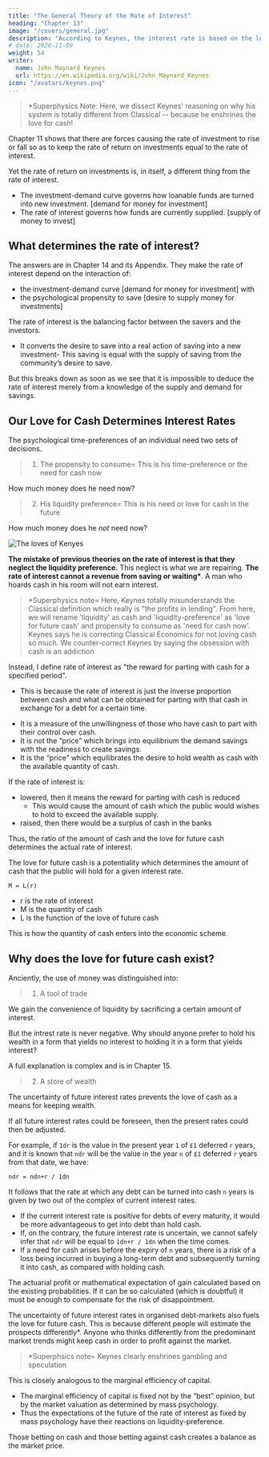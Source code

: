 ```yaml
---
title: "The General Theory of the Rate of Interest"
heading: "Chapter 13"
image: "/covers/general.jpg"
description: "According to Keynes, the interest rate is based on the love for cash"
# date: 2020-11-09
weight: 54
writer:
  name: John Maynard Keynes
  url: https://en.wikipedia.org/wiki/John_Maynard_Keynes
icon: "/avatars/keynes.png"
---
```



> *Superphysics Note: Here, we dissect Keynes' reasoning on why his system is totally different from Classical -- because he enshrines the love for cash!


<!-- Thus the rate of interest at any time is the reward for parting with liquidity. -->

Chapter 11 shows that there are forces causing the rate of investment to rise or fall so as to keep the rate of return on investments equal to the rate of interest.

Yet the rate of return on investments is, in itself, a different thing from the rate of interest.
- The investment-demand curve governs how loanable funds are turned into new investment. [demand for money for investment]
- The rate of interest governs how funds are currently supplied. [supply of money to invest]


## What determines the rate of interest?

The answers are in Chapter 14 and its Appendix. They make the rate of interest depend on the interaction of:
- the investment-demand curve [demand for money for investment] with 
- the psychological propensity to save [desire to supply money for investments]

The rate of interest is the balancing factor between the savers and the investors. 
- It converts the desire to save into a real action of saving into a new investment<!--  at a given rate of interest, -->- This saving is equal with the supply of saving <!-- which results at that rate of interest --> from the community’s desire <!--  psychological propensity --> to save.

But this breaks down as soon as we see that it is impossible to deduce the rate of interest merely from a knowledge of the supply and demand for savings.

<!-- ### What, then, is our own answer to this question? -->

<!-- ### 2= The Love for Cash -->

## Our Love for Cash Determines Interest Rates

The psychological time-preferences of an individual need two sets of decisions.

> 1. The propensity to consume= This is his time-preference or the need for cash now

How much money does he need now?

<!-- This determines for each individual how much of his income he will consume and save. -->


> 2. His liquidity preference= This is his need or love for cash in the future

How much money does he *not* need now? 

![The loves of Kenyes](/graphics/keynesloves.png)

<!-- How long does he intend to have his money savings and not spend it? -->

**The mistake of previous theories on the rate of interest is that they neglect the liquidity preference.** This neglect is what we are repairing. <b>The rate of interest cannot a revenue from saving or waiting*</b><!-- for return to saving or waiting as such -->. A man who hoards cash in his room will not earn interest. 


> *Superphysics note= Here, Keynes totally misunderstands the Classical definition which really is "the profits in lending". From here, we will rename 'liquidity' as cash and 'liquidity-preference' as 'love for future cash' and propensity to consume as 'need for cash now'. Keynes says he is correcting Classical Economics for not loving cash so much. We counter-correct Keynes by saying the obsession with cash is an addiction 


<!-- If a man hoards his savings in cash, he earns no interest, though he saves just as much as before. -->


Instead, I define rate of interest as "the reward for parting with cash <!-- liquidity --> for a specified period".
- This is because the rate of interest is just the inverse proportion between cash and what can be obtained for parting with that cash in exchange for a debt<!-- [1] --> for a certain time.<!-- [2] -->
<!-- Thus the rate of interest at any time is the reward for parting with liquidity. -->
- It is a measure of the unwillingness of those who have cash to part with their control over cash.
- It is not the “price” which brings into equilibrium the demand savings with the readiness to create savings.
- It is the “price” which equilibrates the desire to hold wealth as cash with the available quantity of cash.

If the rate of interest is:
- lowered, then it means the reward for parting with cash is reduced
  - This would cause the amount of cash which the public would wishes to hold to exceed the available supply.
- raised, then there would be a surplus of cash in the banks

Thus, the ratio of the amount of cash and the <!-- liquidity-preference --> love for future cash determines the actual rate of interest.

The love for future cash <!-- Liquidity-preference --> is a potentiality which determines the amount of cash that the public will hold for a given interest rate. 

`M = L(r)`

- r is the rate of interest
- M is the quantity of cash
- L is the function of the love of future cash 

This is how the quantity of cash enters into the economic scheme.


## Why does the love for future cash exist?

Anciently, the use of money was distinguished into:

> 1. A tool of trade

We gain the convenience of liquidity by sacrificing a certain amount of interest.

But the intrest rate is never negative. Why should anyone prefer to hold his wealth in a form that yields no interest to holding it in a form that yields interest?

A full explanation is complex and is in Chapter 15.


> 2. A store of wealth

<!-- There is, however, a necessary condition failing which the existence of a liquidity-preference for money as a means of holding wealth could not exist. -->

The uncertainty of future interest rates prevents the love of cash as a means for keeping wealth. 

If all future interest rates could be foreseen, then the present rates could then be adjusted.

<!--  all future interest rates could be inferred from the present interest rates for debts of different maturities.
- the present rates could then be adjusted to the knowledge of the future rates. -->

For example, if `1dr` is the value in the present year `1` of `£1` deferred `r` years, and it is known that `ndr` will be the value in the year `n` of `£1` deferred `r` years from that date, we have:

`ndr = ndn+r / 1dn`

It follows that the rate at which any debt can be turned into cash `n` years is given by two out of the complex of current interest rates.

- If the current interest rate is positive for debts of every maturity, it would be more advantageous to get into debt than hold cash.
- If, on the contrary, the future interest rate is uncertain, we cannot safely infer that `ndr` will be equal to `1dn+r / 1dn` when the time comes.
- If a need for cash arises before the expiry of `n` years, there is a risk of a loss being incurred in buying a long-term debt and subsequently turning it into cash, as compared with holding cash.

The actuarial profit or mathematical expectation of gain calculated based on the existing probabilities. If it can be so calculated (which is doubtful) it must be enough to compensate for the risk of disappointment.

The uncertainty of future interest rates in organised debt-markets also fuels the love for future cash. This is because different people will estimate the prospects differently*. Anyone who thinks differently from the predominant market trends might keep cash in order to profit against the market. <!-- If he is right, from its turning out in due course that the 1dr’s were in a mistaken relationship to one another.[3] -->



> *Superphsics note= Keynes clearly enshrines gambling and speculation


This is closely analogous to <!-- what we have already discussed at some length in connection with --> the marginal efficiency of capital.
- The marginal efficiency of capital is fixed not by the “best” opinion, but by the market valuation as determined by mass psychology.
- Thus the expectations of the future of the rate of interest as fixed by mass psychology have their reactions on liquidity-preference.

Those betting on cash and those betting against cash creates a balance as the market price.

